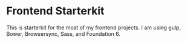# Frontend Starterkit

This is starterkit for the most of my frontend projects. I am using gulp, Bower, Browsersync, Sass, and Foundation 6.